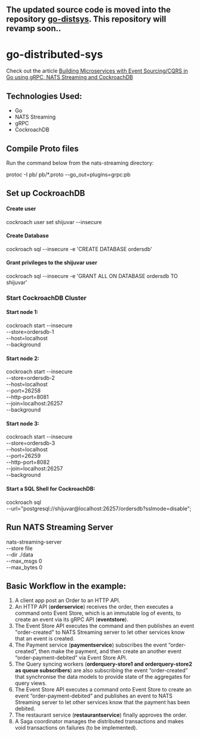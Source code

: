 
## The updated source code is moved into the repository [go-distsys](https://github.com/shijuvar/go-distsys). This repository will revamp soon.. 

# go-distributed-sys

Check out the article [Building Microservices with Event Sourcing/CQRS in Go using gRPC, NATS Streaming and CockroachDB](https://medium.com/@shijuvar/building-microservices-with-event-sourcing-cqrs-in-go-using-grpc-nats-streaming-and-cockroachdb-983f650452aa)
## Technologies Used: 
* Go
* NATS Streaming
* gRPC
* CockroachDB


## Compile Proto files
Run the command below from the nats-streaming directory:

protoc -I pb/ pb/*.proto --go_out=plugins=grpc:pb

## Set up CockroachDB

#### Create user
cockroach user set shijuvar --insecure

#### Create Database
cockroach sql --insecure -e 'CREATE DATABASE ordersdb'

#### Grant privileges to the shijuvar user
cockroach sql --insecure -e 'GRANT ALL ON DATABASE ordersdb TO shijuvar'

### Start CockroachDB Cluster 

#### Start node 1:
cockroach start --insecure \
--store=ordersdb-1 \
--host=localhost \
--background

#### Start node 2:
cockroach start --insecure \
--store=ordersdb-2 \
--host=localhost \
--port=26258 \
--http-port=8081 \
--join=localhost:26257 \
--background

#### Start node 3:
cockroach start --insecure \
--store=ordersdb-3 \
--host=localhost \
--port=26259 \
--http-port=8082 \
--join=localhost:26257 \
--background

#### Start a SQL Shell for CockroachDB:
cockroach sql \
--url="postgresql://shijuvar@localhost:26257/ordersdb?sslmode=disable";

## Run NATS Streaming Server
nats-streaming-server \
--store file \
--dir ./data \
--max_msgs 0 \
--max_bytes 0

## Basic Workflow in the example:
1. A client app post an Order to an HTTP API.
2. An HTTP API (**orderservice**) receives the order, then executes a command onto Event Store, which is an immutable log of events, to create an event via its gRPC API (**eventstore**). 
3. The Event Store API executes the command and then publishes an event "order-created" to NATS Streaming server to let other services know that an event is created.
4. The Payment service (**paymentservice**) subscribes the event “order-created”, then make the payment, and then create an another event “order-payment-debited” via Event Store API. 
5. The Query syncing workers (**orderquery-store1 and orderquery-store2 as queue subscribers**) are also subscribing the event “order-created” that synchronise the data models to provide state of the aggregates for query views.
6. The Event Store API executes a command onto Event Store to create an event “order-payment-debited” and publishes an event to NATS Streaming server to let other services know that the payment has been debited.
7. The restaurant service (**restaurantservice**) finally approves the order.
8. A Saga coordinator manages the distributed transactions and makes void transactions on failures (to be implemented). 

